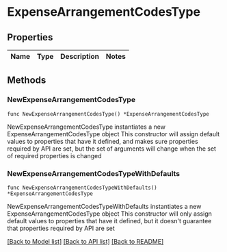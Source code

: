 # ExpenseArrangementCodesType

## Properties

Name | Type | Description | Notes
------------ | ------------- | ------------- | -------------

## Methods

### NewExpenseArrangementCodesType

`func NewExpenseArrangementCodesType() *ExpenseArrangementCodesType`

NewExpenseArrangementCodesType instantiates a new ExpenseArrangementCodesType object
This constructor will assign default values to properties that have it defined,
and makes sure properties required by API are set, but the set of arguments
will change when the set of required properties is changed

### NewExpenseArrangementCodesTypeWithDefaults

`func NewExpenseArrangementCodesTypeWithDefaults() *ExpenseArrangementCodesType`

NewExpenseArrangementCodesTypeWithDefaults instantiates a new ExpenseArrangementCodesType object
This constructor will only assign default values to properties that have it defined,
but it doesn't guarantee that properties required by API are set


[[Back to Model list]](../README.md#documentation-for-models) [[Back to API list]](../README.md#documentation-for-api-endpoints) [[Back to README]](../README.md)


